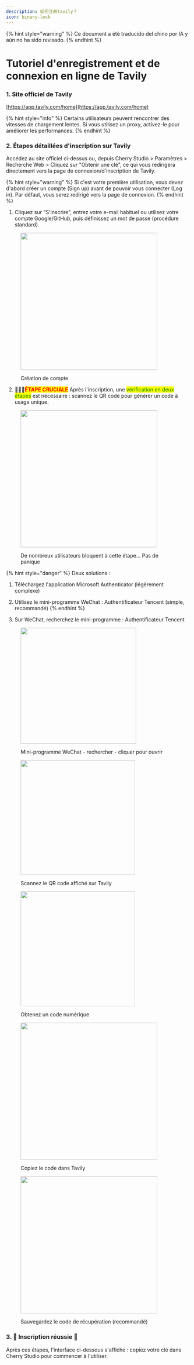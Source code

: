 ```yaml
---
description: 如何注册tavily？
icon: binary-lock
---
```


{% hint style="warning" %}
Ce document a été traducido del chino por IA y aún no ha sido revisado.
{% endhint %}

# Tutoriel d'enregistrement et de connexion en ligne de Tavily

### 1. Site officiel de Tavily

[https://app.tavily.com/home](https://app.tavily.com/home)

{% hint style="info" %}
Certains utilisateurs peuvent rencontrer des vitesses de chargement lentes. Si vous utilisez un proxy, activez-le pour améliorer les performances.
{% endhint %}

### 2. Étapes détaillées d'inscription sur Tavily

Accédez au site officiel ci-dessus ou, depuis Cherry Studio > Paramètres > Recherche Web > Cliquez sur "Obtenir une clé", ce qui vous redirigera directement vers la page de connexion/d'inscription de Tavily.

{% hint style="warning" %}
Si c'est votre première utilisation, vous devez d'abord créer un compte (Sign up) avant de pouvoir vous connecter (Log in). Par défaut, vous serez redirigé vers la page de connexion.
{% endhint %}

1. Cliquez sur "S'inscrire", entrez votre e-mail habituel ou utilisez votre compte Google/GitHub, puis définissez un mot de passe (procédure standard).

<figure><img src="../../.gitbook/assets/image (117).png" alt="" width="375"><figcaption><p>Création de compte</p></figcaption></figure>

2. 🚨🚨🚨<mark style="color:red;">**ÉTAPE CRUCIALE**</mark> Après l'inscription, une <mark style="color:green;">vérification en deux étapes</mark> est nécessaire : scannez le QR code pour générer un code à usage unique.

<figure><img src="../../.gitbook/assets/image (118).png" alt="" width="375"><figcaption><p>De nombreux utilisateurs bloquent à cette étape... Pas de panique</p></figcaption></figure>

{% hint style="danger" %}
Deux solutions :
1. Téléchargez l'application Microsoft Authenticator (légèrement complexe)
2. Utilisez le mini-programme WeChat : Authentificateur Tencent (simple, recommandé)
{% endhint %}

3. Sur WeChat, recherchez le mini-programme : Authentificateur Tencent

<figure><img src="../../.gitbook/assets/image (119).png" alt="" width="317"><figcaption><p>Mini-programme WeChat - rechercher - cliquer pour ouvrir</p></figcaption></figure>

<figure><img src="../../.gitbook/assets/image (120).png" alt="" width="314"><figcaption><p>Scannez le QR code affiché sur Tavily</p></figcaption></figure>

<figure><img src="../../.gitbook/assets/image (123).png" alt="" width="314"><figcaption><p>Obtenez un code numérique</p></figcaption></figure>

<figure><img src="../../.gitbook/assets/image (122).png" alt="" width="375"><figcaption><p>Copiez le code dans Tavily</p></figcaption></figure>

<figure><img src="../../.gitbook/assets/image (124).png" alt="" width="375"><figcaption><p>Sauvegardez le code de récupération (recommandé)</p></figcaption></figure>

### 3. 🎉 Inscription réussie 🎉

Après ces étapes, l'interface ci-dessous s'affiche : copiez votre clé dans Cherry Studio pour commencer à l'utiliser.

<figure><img src="../../.gitbook/assets/image (114).png" alt=""><figcaption></figcaption></figure>